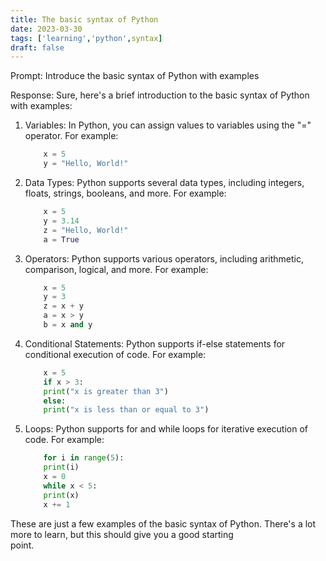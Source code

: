 ```yaml
---
title: The basic syntax of Python
date: 2023-03-30
tags: ['learning','python',syntax]
draft: false
---
```


Prompt: Introduce the basic syntax of Python with examples

Response: Sure, here's a brief introduction to the basic syntax of Python with examples:                                                         

1. Variables: In Python, you can assign values to variables using the "=" operator. 
  For example: 
  
    ```python
        x = 5                                  
        y = "Hello, World!"  
    ``` 

2. Data Types: Python supports several data types, including integers, floats, strings, booleans, and more.
For example: 

    ```python
        x = 5                                                                   
        y = 3.14                                                        
        z = "Hello, World!"                                                                
        a = True 
    ```

3. Operators: Python supports various operators, including arithmetic, comparison, logical, and more. For example:

    ```python
        x = 5
        y = 3  
        z = x + y                                               
        a = x > y                                                     
        b = x and y
    ```

4. Conditional Statements: Python supports if-else statements for conditional execution of code. For example: 

    ```python
        x = 5                    
        if x > 3:               
        print("x is greater than 3")   
        else:                         
        print("x is less than or equal to 3")
    ```

5. Loops: Python supports for and while loops for iterative execution of code. For example: 
  
    ```python
        for i in range(5):        
        print(i)             
        x = 0    
        while x < 5:               
        print(x)
        x += 1
    ```

These are just a few examples of the basic syntax of Python. There's a lot more to learn, but this should give you a good starting     
point.                    